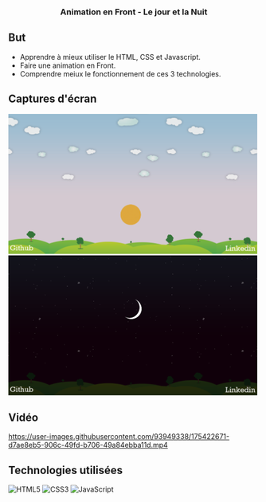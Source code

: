 ### <p align="center">Animation en Front - Le jour et la Nuit</p>

## But

- Apprendre à mieux utiliser le HTML, CSS et Javascript.
- Faire une animation en Front.
- Comprendre meiux le fonctionnement de ces 3 technologies.

## Captures d'écran
 
<img src="/images/screenjour.png" alt="screen jour" width="500px"> <img src="/images/screennuit.png" alt="screen nuit" width="500px"><br>

## Vidéo

https://user-images.githubusercontent.com/93949338/175422671-d7ae8eb5-906c-49fd-b706-49a84ebba11d.mp4

## Technologies utilisées

![HTML5](https://img.shields.io/badge/html5-%23E34F26.svg?style=for-the-badge&logo=html5&logoColor=white)
![CSS3](https://img.shields.io/badge/css3-%231572B6.svg?style=for-the-badge&logo=css3&logoColor=white)
![JavaScript](https://img.shields.io/badge/javascript-%23323330.svg?style=for-the-badge&logo=javascript&logoColor=%23F7DF1E)
